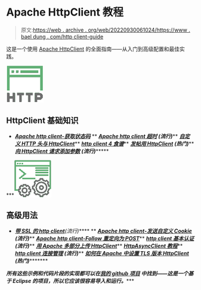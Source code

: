 # Apache HttpClient 教程

> 原文:[https://web . archive . org/web/20220930061024/https://www . bael dung . com/http client-guide](https://web.archive.org/web/20220930061024/https://www.baeldung.com/httpclient-guide)

这是一个使用 [Apache HttpClient](https://web.archive.org/web/20221128044236/https://hc.apache.org/httpcomponents-client-4.5.x/index.html "The Apache HTTP Client") 的全面指南——从入门到高级配置和最佳实践。

![HTTP - icon](img/20d5ac44f3faf4e555f221922a670ab5.png)

## HttpClient 基础知识

*   ***[Apache http client-获取状态码](/web/20221128044236/https://www.baeldung.com/httpclient-status-code)***
**   ***[Apache http client 超时](/web/20221128044236/https://www.baeldung.com/httpclient-timeout) **(流行)*******   ***[自定义 HTTP 头与 HttpClient](/web/20221128044236/https://www.baeldung.com/httpclient-custom-http-header)*****   ***[http client 4 食谱](/web/20221128044236/https://www.baeldung.com/httpclient4)*****   ***[发帖用 HttpClient](/web/20221128044236/https://www.baeldung.com/httpclient-post-http-request) **(热门)*******   ***[向 HttpClient 请求添加参数](/web/20221128044236/https://www.baeldung.com/apache-httpclient-parameters) **(流行)**********

***![usage - icon](img/3719f314d5f2d373b806c0561879a986.png)

## 高级用法

*   ***[带 SSL 的 http client](/web/20221128044236/https://www.baeldung.com/httpclient-ssl "HttpClient with SSL")**(流行)*****
**   ***[Apache http client-发送自定义 Cookie](/web/20221128044236/https://www.baeldung.com/httpclient-cookies) **(流行)*******   ***[Apache http client-Follow 重定向为 POST](/web/20221128044236/https://www.baeldung.com/httpclient-redirect-on-http-post)*****   ***[http client 基本认证](/web/20221128044236/https://www.baeldung.com/httpclient-basic-authentication) **(流行)*******   ***[用 Apache 多部分上传 HttpClient](/web/20221128044236/https://www.baeldung.com/httpclient-multipart-upload)*****   ***[HttpAsyncClient 教程](/web/20221128044236/https://www.baeldung.com/httpasyncclient-tutorial)*****   ***[http client 连接管理](/web/20221128044236/https://www.baeldung.com/httpclient-connection-management) **(流行)*******   ***[如何在 Apache 中设置 TLS 版本 HttpClient](/web/20221128044236/https://www.baeldung.com/apache-httpclient-tls) **(热门)************

 ***所有这些示例和代码片段的实现都可以在[我的 github 项目](https://web.archive.org/web/20221128044236/https://github.com/eugenp/tutorials/tree/master/apache-httpclient "Github Project covering all Http Client examples") 中找到——这是一个基于 Eclipse 的项目，所以它应该很容易导入和运行。******